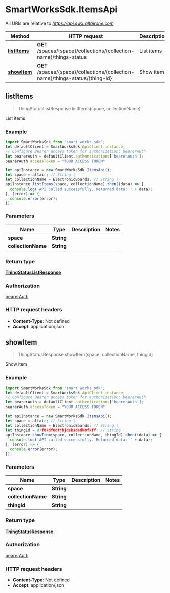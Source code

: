 # SmartWorksSdk.ItemsApi

All URIs are relative to *https://api.swx.altairone.com*

Method | HTTP request | Description
------------- | ------------- | -------------
[**listItems**](ItemsApi.md#listItems) | **GET** /spaces/{space}/collections/{collection-name}/things-status | List items
[**showItem**](ItemsApi.md#showItem) | **GET** /spaces/{space}/collections/{collection-name}/things-status/{thing-id} | Show item



## listItems

> ThingStatusListResponse listItems(space, collectionName)

List items

### Example

```javascript
import SmartWorksSdk from 'smart_works_sdk';
let defaultClient = SmartWorksSdk.ApiClient.instance;
// Configure Bearer access token for authorization: bearerAuth
let bearerAuth = defaultClient.authentications['bearerAuth'];
bearerAuth.accessToken = "YOUR ACCESS TOKEN"

let apiInstance = new SmartWorksSdk.ItemsApi();
let space = altair; // String | 
let collectionName = ElectronicBoards; // String | 
apiInstance.listItems(space, collectionName).then((data) => {
  console.log('API called successfully. Returned data: ' + data);
}, (error) => {
  console.error(error);
});

```

### Parameters


Name | Type | Description  | Notes
------------- | ------------- | ------------- | -------------
 **space** | **String**|  | 
 **collectionName** | **String**|  | 

### Return type

[**ThingStatusListResponse**](ThingStatusListResponse.md)

### Authorization

[bearerAuth](../README.md#bearerAuth)

### HTTP request headers

- **Content-Type**: Not defined
- **Accept**: application/json


## showItem

> ThingStatusResponse showItem(space, collectionName, thingId)

Show item

### Example

```javascript
import SmartWorksSdk from 'smart_works_sdk';
let defaultClient = SmartWorksSdk.ApiClient.instance;
// Configure Bearer access token for authorization: bearerAuth
let bearerAuth = defaultClient.authentications['bearerAuth'];
bearerAuth.accessToken = "YOUR ACCESS TOKEN"

let apiInstance = new SmartWorksSdk.ItemsApi();
let space = altair; // String | 
let collectionName = ElectronicBoards; // String | 
let thingId = 87f87df8dfjhjdsksdsdk8fkff; // String | 
apiInstance.showItem(space, collectionName, thingId).then((data) => {
  console.log('API called successfully. Returned data: ' + data);
}, (error) => {
  console.error(error);
});

```

### Parameters


Name | Type | Description  | Notes
------------- | ------------- | ------------- | -------------
 **space** | **String**|  | 
 **collectionName** | **String**|  | 
 **thingId** | **String**|  | 

### Return type

[**ThingStatusResponse**](ThingStatusResponse.md)

### Authorization

[bearerAuth](../README.md#bearerAuth)

### HTTP request headers

- **Content-Type**: Not defined
- **Accept**: application/json

